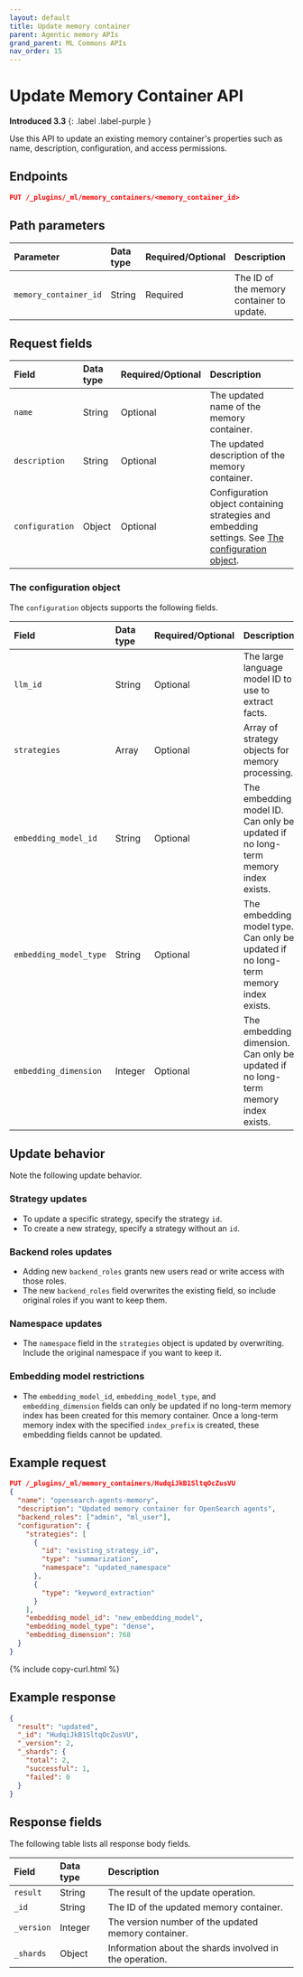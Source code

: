 ```yaml
---
layout: default
title: Update memory container
parent: Agentic memory APIs
grand_parent: ML Commons APIs
nav_order: 15
---
```


# Update Memory Container API
**Introduced 3.3**
{: .label .label-purple }

Use this API to update an existing memory container's properties such as name, description, configuration, and access permissions.

## Endpoints

```json
PUT /_plugins/_ml/memory_containers/<memory_container_id>
```

## Path parameters

| Parameter | Data type | Required/Optional | Description |
| :--- | :--- | :--- | :--- |
| `memory_container_id` | String | Required | The ID of the memory container to update. |

## Request fields

| Field | Data type | Required/Optional | Description |
| :--- | :--- | :--- | :--- |
| `name` | String | Optional | The updated name of the memory container. |
| `description` | String | Optional | The updated description of the memory container. |
| `configuration` | Object | Optional | Configuration object containing strategies and embedding settings. See [The configuration object](#the-configuration-object). |

### The configuration object

The `configuration` objects supports the following fields.

| Field | Data type | Required/Optional | Description |
| :--- | :--- | :--- | :--- |
| `llm_id` | String | Optional | The large language model ID to use to extract facts. |
| `strategies` | Array | Optional | Array of strategy objects for memory processing. |
| `embedding_model_id` | String | Optional | The embedding model ID. Can only be updated if no long-term memory index exists. |
| `embedding_model_type` | String | Optional | The embedding model type. Can only be updated if no long-term memory index exists. |
| `embedding_dimension` | Integer | Optional | The embedding dimension. Can only be updated if no long-term memory index exists. |

## Update behavior

Note the following update behavior.

### Strategy updates

-  To update a specific strategy, specify the strategy `id`.
- To create a new strategy, specify a strategy without an `id`.

### Backend roles updates

- Adding new `backend_roles` grants new users read or write access with those roles.
- The new `backend_roles` field overwrites the existing field, so include original roles if you want to keep them.

### Namespace updates

- The `namespace` field in the `strategies` object is updated by overwriting. Include the original namespace if you want to keep it.

### Embedding model restrictions

- The `embedding_model_id`, `embedding_model_type`, and `embedding_dimension` fields can only be updated if no long-term memory index has been created for this memory container. Once a long-term memory index with the specified `index_prefix` is created, these embedding fields cannot be updated.

## Example request

```json
PUT /_plugins/_ml/memory_containers/HudqiJkB1SltqOcZusVU
{
  "name": "opensearch-agents-memory",
  "description": "Updated memory container for OpenSearch agents",
  "backend_roles": ["admin", "ml_user"],
  "configuration": {
    "strategies": [
      {
        "id": "existing_strategy_id",
        "type": "summarization",
        "namespace": "updated_namespace"
      },
      {
        "type": "keyword_extraction"
      }
    ],
    "embedding_model_id": "new_embedding_model",
    "embedding_model_type": "dense",
    "embedding_dimension": 768
  }
}
```
{% include copy-curl.html %}

## Example response

```json
{
  "result": "updated",
  "_id": "HudqiJkB1SltqOcZusVU",
  "_version": 2,
  "_shards": {
    "total": 2,
    "successful": 1,
    "failed": 0
  }
}
```

## Response fields

The following table lists all response body fields.

| Field | Data type | Description |
| :--- | :--- | :--- |
| `result` | String | The result of the update operation. |
| `_id` | String | The ID of the updated memory container. |
| `_version` | Integer | The version number of the updated memory container. |
| `_shards` | Object | Information about the shards involved in the operation. |
